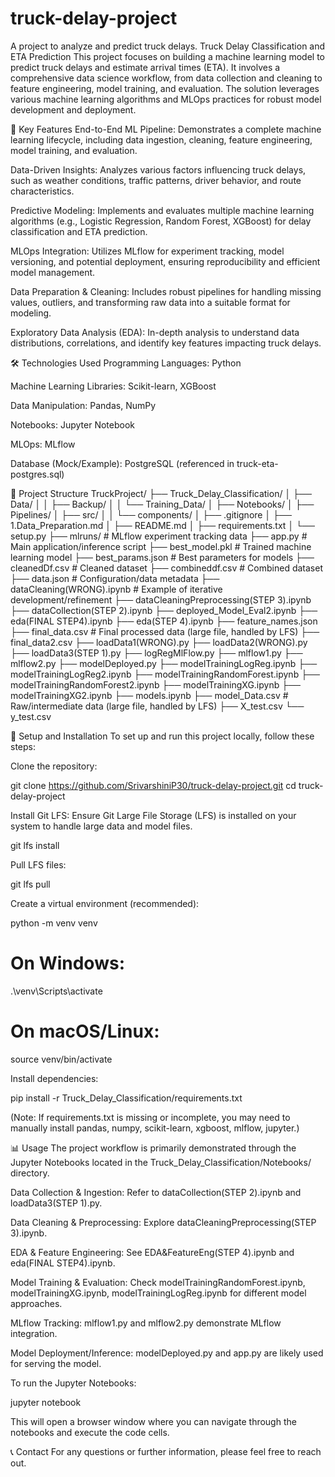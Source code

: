 # truck-delay-project
A project to analyze and predict truck delays.
Truck Delay Classification and ETA Prediction
This project focuses on building a machine learning model to predict truck delays and estimate arrival times (ETA). It involves a comprehensive data science workflow, from data collection and cleaning to feature engineering, model training, and evaluation. The solution leverages various machine learning algorithms and MLOps practices for robust model development and deployment.

🌟 Key Features
End-to-End ML Pipeline: Demonstrates a complete machine learning lifecycle, including data ingestion, cleaning, feature engineering, model training, and evaluation.

Data-Driven Insights: Analyzes various factors influencing truck delays, such as weather conditions, traffic patterns, driver behavior, and route characteristics.

Predictive Modeling: Implements and evaluates multiple machine learning algorithms (e.g., Logistic Regression, Random Forest, XGBoost) for delay classification and ETA prediction.

MLOps Integration: Utilizes MLflow for experiment tracking, model versioning, and potential deployment, ensuring reproducibility and efficient model management.

Data Preparation & Cleaning: Includes robust pipelines for handling missing values, outliers, and transforming raw data into a suitable format for modeling.

Exploratory Data Analysis (EDA): In-depth analysis to understand data distributions, correlations, and identify key features impacting truck delays.

🛠️ Technologies Used
Programming Languages: Python

Machine Learning Libraries: Scikit-learn, XGBoost

Data Manipulation: Pandas, NumPy

Notebooks: Jupyter Notebook

MLOps: MLflow

Database (Mock/Example): PostgreSQL (referenced in truck-eta-postgres.sql)

📁 Project Structure
TruckProject/
├── Truck_Delay_Classification/
│   ├── Data/
│   │   ├── Backup/
│   │   └── Training_Data/
│   ├── Notebooks/
│   ├── Pipelines/
│   ├── src/
│   │   └── components/
│   ├── .gitignore
│   ├── 1.Data_Preparation.md
│   ├── README.md
│   ├── requirements.txt
│   └── setup.py
├── mlruns/                 # MLflow experiment tracking data
├── app.py                   # Main application/inference script
├── best_model.pkl           # Trained machine learning model
├── best_params.json         # Best parameters for models
├── cleanedDf.csv            # Cleaned dataset
├── combineddf.csv           # Combined dataset
├── data.json                # Configuration/data metadata
├── dataCleaning(WRONG).ipynb # Example of iterative development/refinement
├── dataCleaningPreprocessing(STEP 3).ipynb
├── dataCollection(STEP 2).ipynb
├── deployed_Model_Eval2.ipynb
├── eda(FINAL STEP4).ipynb
├── eda(STEP 4).ipynb
├── feature_names.json
├── final_data.csv           # Final processed data (large file, handled by LFS)
├── final_data2.csv
├── loadData1(WRONG).py
├── loadData2(WRONG).py
├── loadData3(STEP 1).py
├── logRegMlFlow.py
├── mlflow1.py
├── mlflow2.py
├── modelDeployed.py
├── modelTrainingLogReg.ipynb
├── modelTrainingLogReg2.ipynb
├── modelTrainingRandomForest.ipynb
├── modelTrainingRandomForest2.ipynb
├── modelTrainingXG.ipynb
├── modelTrainingXG2.ipynb
├── models.ipynb
├── model_Data.csv           # Raw/intermediate data (large file, handled by LFS)
├── X_test.csv
└── y_test.csv

🚀 Setup and Installation
To set up and run this project locally, follow these steps:

Clone the repository:

git clone https://github.com/SrivarshiniP30/truck-delay-project.git
cd truck-delay-project

Install Git LFS:
Ensure Git Large File Storage (LFS) is installed on your system to handle large data and model files.

git lfs install

Pull LFS files:

git lfs pull

Create a virtual environment (recommended):

python -m venv venv
# On Windows:
.\venv\Scripts\activate
# On macOS/Linux:
source venv/bin/activate

Install dependencies:

pip install -r Truck_Delay_Classification/requirements.txt

(Note: If requirements.txt is missing or incomplete, you may need to manually install pandas, numpy, scikit-learn, xgboost, mlflow, jupyter.)

📊 Usage
The project workflow is primarily demonstrated through the Jupyter Notebooks located in the Truck_Delay_Classification/Notebooks/ directory.

Data Collection & Ingestion: Refer to dataCollection(STEP 2).ipynb and loadData3(STEP 1).py.

Data Cleaning & Preprocessing: Explore dataCleaningPreprocessing(STEP 3).ipynb.

EDA & Feature Engineering: See EDA&FeatureEng(STEP 4).ipynb and eda(FINAL STEP4).ipynb.

Model Training & Evaluation: Check modelTrainingRandomForest.ipynb, modelTrainingXG.ipynb, modelTrainingLogReg.ipynb for different model approaches.

MLflow Tracking: mlflow1.py and mlflow2.py demonstrate MLflow integration.

Model Deployment/Inference: modelDeployed.py and app.py are likely used for serving the model.

To run the Jupyter Notebooks:

jupyter notebook

This will open a browser window where you can navigate through the notebooks and execute the code cells.

📞 Contact
For any questions or further information, please feel free to reach out.
